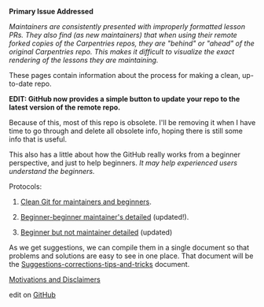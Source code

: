 ---
---

**Primary Issue Addressed**

*Maintainers are consistently presented with improperly formatted lesson PRs.
They also find (as new maintainers) that when using their remote forked copies of the
Carpentries repos, they are "behind" or "ahead" of the original Carpentries repo.
This makes it difficult to visualize the exact rendering of the lessons they
are maintaining.*

These pages contain information about the process for making a clean, up-to-date repo.

**EDIT: GitHub now provides a simple button to update your repo to the latest version of the remote repo.**

Because of this, most of this repo is obsolete. I'll be removing it when I have time to go through and delete all obsolete info, hoping there is still some info that is useful.

This also has a little about how the GitHub really works from a beginner perspective, 
and just to help beginners. *It may help experienced users understand the beginners.*

Protocols: 
1. [Clean Git for maintainers and beginners](./Maintaining-for-beginners-narrative1.md).

2. [Beginner-beginner maintainer's detailed](./One-detailed-protocol-for-beginner-maintainers.md) (updated!).

3. [Beginner but not maintainer detailed](./One-detailed-protocol-for-beginners.md) (updated)

As we get suggestions, we can compile them in a single document so that problems and solutions are easy to see in one place. That document will be the [Suggestions-corrections-tips-and-tricks](./Suggestions-corrections-tips-and-tricks.md) document.

[Motivations and Disclaimers](./motivations_and_disclaimers.md)

edit on [GitHub](https://github.com/hoytpr/git_beginner/)

